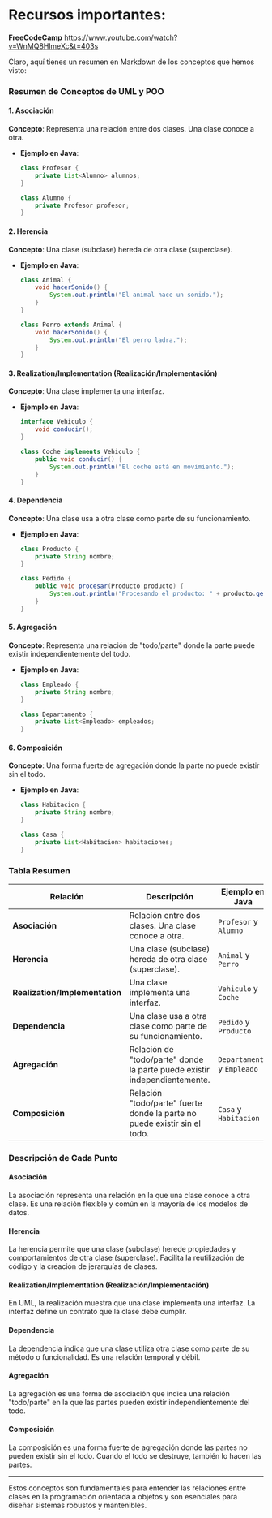 # Recursos importantes:

**FreeCodeCamp** https://www.youtube.com/watch?v=WnMQ8HlmeXc&t=403s

Claro, aquí tienes un resumen en Markdown de los conceptos que hemos visto:

### Resumen de Conceptos de UML y POO

#### 1. Asociación
**Concepto**: Representa una relación entre dos clases. Una clase conoce a otra.
- **Ejemplo en Java**:
  ```java
  class Profesor {
      private List<Alumno> alumnos;
  }

  class Alumno {
      private Profesor profesor;
  }
  ```

#### 2. Herencia
**Concepto**: Una clase (subclase) hereda de otra clase (superclase).
- **Ejemplo en Java**:
  ```java
  class Animal {
      void hacerSonido() {
          System.out.println("El animal hace un sonido.");
      }
  }

  class Perro extends Animal {
      void hacerSonido() {
          System.out.println("El perro ladra.");
      }
  }
  ```

#### 3. Realization/Implementation (Realización/Implementación)
**Concepto**: Una clase implementa una interfaz.
- **Ejemplo en Java**:
  ```java
  interface Vehiculo {
      void conducir();
  }

  class Coche implements Vehiculo {
      public void conducir() {
          System.out.println("El coche está en movimiento.");
      }
  }
  ```

#### 4. Dependencia
**Concepto**: Una clase usa a otra clase como parte de su funcionamiento.
- **Ejemplo en Java**:
  ```java
  class Producto {
      private String nombre;
  }

  class Pedido {
      public void procesar(Producto producto) {
          System.out.println("Procesando el producto: " + producto.getNombre());
      }
  }
  ```

#### 5. Agregación
**Concepto**: Representa una relación de "todo/parte" donde la parte puede existir independientemente del todo.
- **Ejemplo en Java**:
  ```java
  class Empleado {
      private String nombre;
  }

  class Departamento {
      private List<Empleado> empleados;
  }
  ```

#### 6. Composición
**Concepto**: Una forma fuerte de agregación donde la parte no puede existir sin el todo.
- **Ejemplo en Java**:
  ```java
  class Habitacion {
      private String nombre;
  }

  class Casa {
      private List<Habitacion> habitaciones;
  }
  ```

### Tabla Resumen

| Relación                  | Descripción                                                                 | Ejemplo en Java |
|---------------------------|-----------------------------------------------------------------------------|-----------------|
| **Asociación**            | Relación entre dos clases. Una clase conoce a otra.                         | `Profesor` y `Alumno` |
| **Herencia**              | Una clase (subclase) hereda de otra clase (superclase).                     | `Animal` y `Perro` |
| **Realization/Implementation** | Una clase implementa una interfaz.                                        | `Vehiculo` y `Coche` |
| **Dependencia**           | Una clase usa a otra clase como parte de su funcionamiento.                 | `Pedido` y `Producto` |
| **Agregación**            | Relación de "todo/parte" donde la parte puede existir independientemente.   | `Departamento` y `Empleado` |
| **Composición**           | Relación "todo/parte" fuerte donde la parte no puede existir sin el todo.   | `Casa` y `Habitacion` |

### Descripción de Cada Punto

#### Asociación
La asociación representa una relación en la que una clase conoce a otra clase. Es una relación flexible y común en la mayoría de los modelos de datos.

#### Herencia
La herencia permite que una clase (subclase) herede propiedades y comportamientos de otra clase (superclase). Facilita la reutilización de código y la creación de jerarquías de clases.

#### Realization/Implementation (Realización/Implementación)
En UML, la realización muestra que una clase implementa una interfaz. La interfaz define un contrato que la clase debe cumplir.

#### Dependencia
La dependencia indica que una clase utiliza otra clase como parte de su método o funcionalidad. Es una relación temporal y débil.

#### Agregación
La agregación es una forma de asociación que indica una relación "todo/parte" en la que las partes pueden existir independientemente del todo.

#### Composición
La composición es una forma fuerte de agregación donde las partes no pueden existir sin el todo. Cuando el todo se destruye, también lo hacen las partes.

---

Estos conceptos son fundamentales para entender las relaciones entre clases en la programación orientada a objetos y son esenciales para diseñar sistemas robustos y mantenibles.